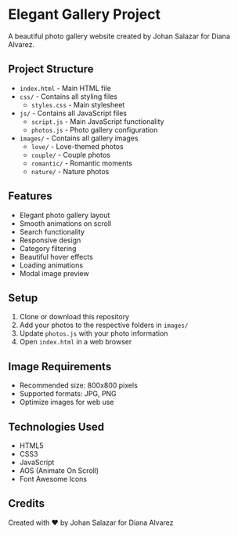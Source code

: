 # Elegant Gallery Project

A beautiful photo gallery website created by Johan Salazar for Diana Alvarez.

## Project Structure

- `index.html` - Main HTML file
- `css/` - Contains all styling files
  - `styles.css` - Main stylesheet
- `js/` - Contains all JavaScript files
  - `script.js` - Main JavaScript functionality
  - `photos.js` - Photo gallery configuration
- `images/` - Contains all gallery images
  - `love/` - Love-themed photos
  - `couple/` - Couple photos
  - `romantic/` - Romantic moments
  - `nature/` - Nature photos

## Features

- Elegant photo gallery layout
- Smooth animations on scroll
- Search functionality
- Responsive design
- Category filtering
- Beautiful hover effects
- Loading animations
- Modal image preview

## Setup

1. Clone or download this repository
2. Add your photos to the respective folders in `images/`
3. Update `photos.js` with your photo information
4. Open `index.html` in a web browser

## Image Requirements

- Recommended size: 800x800 pixels
- Supported formats: JPG, PNG
- Optimize images for web use

## Technologies Used

- HTML5
- CSS3
- JavaScript
- AOS (Animate On Scroll)
- Font Awesome Icons

## Credits

Created with ❤️ by Johan Salazar for Diana Alvarez 